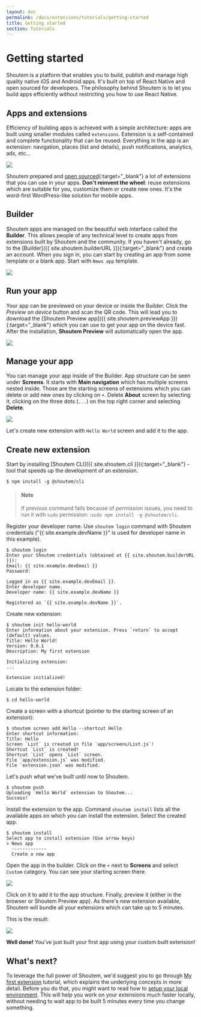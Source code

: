 ```yaml
---
layout: doc
permalink: /docs/extensions/tutorials/getting-started
title: Getting started
section: Tutorials
---
```


# Getting started

Shoutem is a platform that enables you to build, publish and manage high quality native iOS and Android apps. It's built on top of React Native and open sourced for developers. The philosophy behind Shoutem is to let you build apps efficiently without restricting you how to use React Native.

## Apps and extensions

Efficiency of building apps is achieved with a simple architecture: apps are built using smaller modules called `extensions`. Extension is a self-contained and complete functionality that can be reused. Everything in the app is an extension: navigation, places (list and details), push notifications, analytics, ads, etc...

<p class="image">
<img src='{{ site.baseurl }}/img/tutorials/getting-started/apps-are-made-of-extensions.png'/>
</p>

Shoutem prepared and [open sourced](https://github.com/shoutem/extensions){:target="_blank"} a lot of extensions that you can use in your apps. **Don't reinvent the wheel**: reuse extensions which are suitable for you, customize them or create new ones. It's the word-first WordPress-like solution for mobile apps.

## Builder

Shoutem apps are managed on the beautiful web interface called the **Builder**. This allows people of any technical level to create apps from extensions built by Shoutem and the community. If you haven't already, go to the [Builder]({{ site.shoutem.builderURL }}){:target="_blank"} and create an account. When you sign in, you can start by creating an app from some template or a blank app. Start with `News app` template.

<p class="image">
<img src='{{ site.baseurl }}/img/tutorials/getting-started/builder-news-app.png'/>
</p>

## Run your app

Your app can be previewed on your device or inside the Builder. Click the _Preview on device_ button and scan the QR code. This will lead you to download the [Shoutem Preview app]({{ site.shoutem.previewApp }}){:target="_blank"} which you can use to get your app on the device fast. After the installation, **Shoutem Preview** will automatically open the app.

<p class="image">
<img src='{{ site.baseurl }}/img/tutorials/getting-started/shoutem-preview-app.png'/>
</p>

## Manage your app

You can manage your app inside of the Builder. App structure can be seen under **Screens**. It starts with **Main navigation** which has multiple screens nested inside. Those are the starting screens of extensions which you can delete or add new ones by clicking on `+`. Delete **About** screen by selecting it, clicking on the three dots (`...`) on the top right corner and selecting **Delete**.

<p class="image">
<img src='{{ site.baseurl }}/img/tutorials/getting-started/delete-starting-screen.png'/>
</p>

Let's create new extension with `Hello World` screen and add it to the app.

## Create new extension

Start by installing [Shoutem CLI]({{ site.shoutem.cli }}){:target="_blank"} - tool that speeds up the development of an extension.

```ShellSession
$ npm install -g @shoutem/cli
```

> #### Note
> If previous command fails because of _permission_ issues, you need to run it with `sudo` permission: :`sudo npm install -g @shoutem/cli`.

Register your developer name. Use `shoutem login` command with Shoutem credentials ("{{ site.example.devName }}" is used for developer name in this example).

```ShellSession
$ shoutem login
Enter your Shoutem credentials (obtained at {{ site.shoutem.builderURL }}):
Email: {{ site.example.devEmail }}
Password:

Logged in as {{ site.example.devEmail }}.
Enter developer name.
Developer name: {{ site.example.devName }}

Registered as `{{ site.example.devName }}`.
```

Create new extension:

```ShellSession
$ shoutem init hello-world
Enter information about your extension. Press `return` to accept (default) values.
Title: Hello World!
Version: 0.0.1
Description: My first extension

Initializing extension:
...

Extension initialized!
```

Locate to the extension folder:

```ShellSession
$ cd hello-world
```

Create a screen with a shortcut (pointer to the starting screen of an extension):

```ShellSession
$ shoutem screen add Hello --shortcut Hello
Enter shortcut information:
Title: Hello
Screen `List` is created in file `app/screens/List.js`!
Shortcut `List` is created!
Shortcut `List` opens `List` screen.
File `app/extension.js` was modified.
File `extension.json` was modified.
```

Let's push what we've built until now to Shoutem.

```ShellSession
$ shoutem push
Uploading `Hello World` extension to Shoutem...
Success!
```

Install the extension to the app. Command `shoutem install` lists all the available apps on which you can install the extension. Select the created app.

```ShellSession
$ shoutem install
Select app to install extension (Use arrow keys)
> News app
  -------------
  Create a new app
```

Open the app in the builder. Click on the `+` next to **Screens** and select `Custom` category. You can see your starting screen there.

<p class="image">
<img src='{{ site.baseurl }}/img/tutorials/getting-started/custom-starting-screen.png'/>
</p>

Click on it to add it to the app structure. Finally, preview it (either in the browser or Shoutem Preview app). As there's new extension available, Shoutem will bundle all your extensions which can take up to 5 minutes.

This is the result:

<p class="image">
<img src='{{ site.baseurl }}/img/tutorials/getting-started/hello-world.png'/>
</p>

**Well done!** You've just built your first app using your custom built extension!

## What's next?

To leverage the full power of Shoutem, we'd suggest you to go through [My first extension]() tutorial, which explains the underlying concepts in more detail. Before you do that, you might want to read how to [setup your local environment](). This will help you work on your extensions much faster locally, without needing to wait app to be built 5 minutes every time you change something.